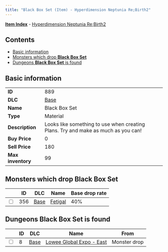 ```yaml
---
title: "Black Box Set (Item) - Hyperdimension Neptunia Re;Birth2"
---
```


[**Item Index**](/neptunia/rb2/item/index.html) - [Hyperdimension Neptunia Re;Birth2](/neptunia/rb2)

## Contents

- [Basic information](#basic-information)
- [Monsters which drop **Black Box Set**](#monsters-which-drop-black-box-set)
- [Dungeons **Black Box Set** is found](#dungeons-black-box-set-is-found)

## Basic information

|   |   |
| -- | -- |
| **ID** | 889 |
| **DLC** | [Base](/neptunia/rb2/dlc/0-base.html) |
| **Name** | Black Box Set |
| **Type** | Material |
| **Description** | Looks like something to use when creating Plans. Try and make as much as you can! |
| **Buy Price** | 0 |
| **Sell Price** | 180 |
| **Max inventory** | 99 |

## Monsters which drop **Black Box Set**

|    | ID | DLC | Name | Base drop rate |
| -- | -- | --- | ---- | -------------- |
| <input type="checkbox" id="rb2-monster-0-356" class="trackbox" /> | 356 | [Base](/neptunia/rb2/dlc/0-base.html) | [Fetigal](/neptunia/rb2/monster/0-356-fetigal.html) | 40% |

## Dungeons **Black Box Set** is found

|    | ID | DLC | Name | From |
| -- | -- | --- | ---- | ---- |
| <input type="checkbox" id="rb2-dungeon-0-8" class="trackbox" /> | 8 | [Base](/neptunia/rb2/dlc/0-base.html) | [Lowee Global Expo - East](/neptunia/rb2/dungeon/0-8-lowee-global-expo-east.html) | Monster drop |